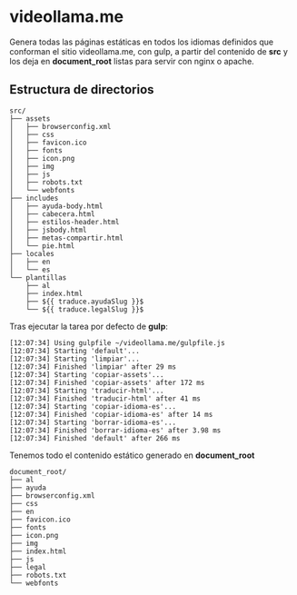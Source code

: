 # videollama.me

Genera todas las páginas estáticas en todos los idiomas definidos que conforman el sitio videollama.me, con gulp, 
a partir del contenido de __src__ y los deja en __document_root__ listas para servir con nginx o apache.

## Estructura de directorios

```
src/
├── assets
│   ├── browserconfig.xml
│   ├── css
│   ├── favicon.ico
│   ├── fonts
│   ├── icon.png
│   ├── img
│   ├── js
│   ├── robots.txt
│   └── webfonts
├── includes
│   ├── ayuda-body.html
│   ├── cabecera.html
│   ├── estilos-header.html
│   ├── jsbody.html
│   ├── metas-compartir.html
│   └── pie.html
├── locales
│   ├── en
│   └── es
└── plantillas
    ├── al
    ├── index.html
    ├── ${{ traduce.ayudaSlug }}$
    └── ${{ traduce.legalSlug }}$
```

Tras ejecutar la tarea por defecto de **gulp**:
```
[12:07:34] Using gulpfile ~/videollama.me/gulpfile.js
[12:07:34] Starting 'default'...
[12:07:34] Starting 'limpiar'...
[12:07:34] Finished 'limpiar' after 29 ms
[12:07:34] Starting 'copiar-assets'...
[12:07:34] Finished 'copiar-assets' after 172 ms
[12:07:34] Starting 'traducir-html'...
[12:07:34] Finished 'traducir-html' after 41 ms
[12:07:34] Starting 'copiar-idioma-es'...
[12:07:34] Finished 'copiar-idioma-es' after 14 ms
[12:07:34] Starting 'borrar-idioma-es'...
[12:07:34] Finished 'borrar-idioma-es' after 3.98 ms
[12:07:34] Finished 'default' after 266 ms

```

Tenemos todo el contenido estático generado en __document_root__
```
document_root/
├── al
├── ayuda
├── browserconfig.xml
├── css
├── en
├── favicon.ico
├── fonts
├── icon.png
├── img
├── index.html
├── js
├── legal
├── robots.txt
└── webfonts
```


